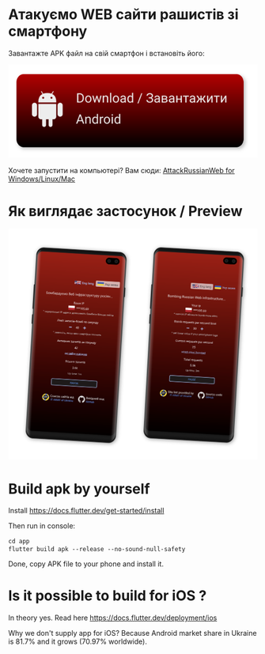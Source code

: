 # Атакуємо WEB сайти рашистів зі смартфону

Завантажте APK файл на свій смартфон і встановіть його:

[![Attack Russian Web preview](./app/assets/dlAndroid.svg)](https://github.com/redblackfury/AttackRussianWebMob/releases/download/v3.0/attack_ru_web_v3.0.apk)

Хочете запустити на компьютері? Вам сюди: [AttackRussianWeb for Windows/Linux/Mac](https://github.com/redblackfury/AttackRussianWeb)

# Як виглядає застосунок / Preview

![Attack Russian Web preview](./app/assets/preview.svg)


# Build apk by yourself

Install https://docs.flutter.dev/get-started/install

Then run in console:

```
cd app
flutter build apk --release --no-sound-null-safety
```

Done, copy APK file to your phone and install it.

# Is it possible to build for iOS ?

In theory yes. Read here https://docs.flutter.dev/deployment/ios

Why we don't supply app for iOS? Because Android market share in Ukraine is 81.7% and it grows (70.97% worldwide).

